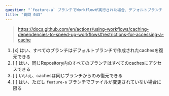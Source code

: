 ```yaml
---
question: "`feature-a` ブランチでWorkflowが実行された場合、デフォルトブランチ `main` で作成された `caches` を復元できますか？"
title: "質問 043"
---
```



> https://docs.github.com/en/actions/using-workflows/caching-dependencies-to-speed-up-workflows#restrictions-for-accessing-a-cache
1. [x] はい、すべてのブランチはデフォルトブランチで作成されたcachesを復元できる
1. [ ] はい、同じRepository内のすべてのブランチはすべてのcachesにアクセスできる
1. [ ] いいえ、cachesは同じブランチからのみ復元できる
1. [ ] はい、ただし `feature-a` ブランチでファイルが変更されていない場合に限る